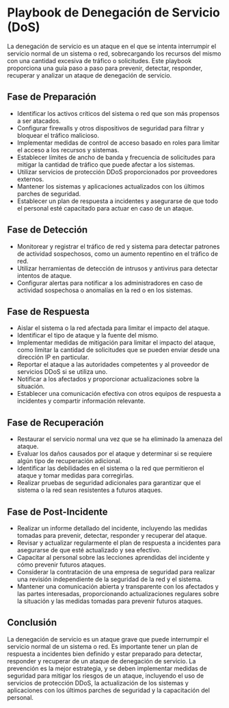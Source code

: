 # Playbook de Denegación de Servicio (DoS)

La denegación de servicio es un ataque en el que se intenta interrumpir el servicio normal de un sistema o red, sobrecargando los recursos del mismo con una cantidad excesiva de tráfico o solicitudes. Este playbook proporciona una guía paso a paso para prevenir, detectar, responder, recuperar y analizar un ataque de denegación de servicio.

## Fase de Preparación

- Identificar los activos críticos del sistema o red que son más propensos a ser atacados.
- Configurar firewalls y otros dispositivos de seguridad para filtrar y bloquear el tráfico malicioso.
- Implementar medidas de control de acceso basado en roles para limitar el acceso a los recursos y sistemas.
- Establecer límites de ancho de banda y frecuencia de solicitudes para mitigar la cantidad de tráfico que puede afectar a los sistemas.
- Utilizar servicios de protección DDoS proporcionados por proveedores externos.
- Mantener los sistemas y aplicaciones actualizados con los últimos parches de seguridad.
- Establecer un plan de respuesta a incidentes y asegurarse de que todo el personal esté capacitado para actuar en caso de un ataque.

## Fase de Detección

- Monitorear y registrar el tráfico de red y sistema para detectar patrones de actividad sospechosos, como un aumento repentino en el tráfico de red.
- Utilizar herramientas de detección de intrusos y antivirus para detectar intentos de ataque.
- Configurar alertas para notificar a los administradores en caso de actividad sospechosa o anomalías en la red o en los sistemas.

## Fase de Respuesta

- Aislar el sistema o la red afectada para limitar el impacto del ataque.
- Identificar el tipo de ataque y la fuente del mismo.
- Implementar medidas de mitigación para limitar el impacto del ataque, como limitar la cantidad de solicitudes que se pueden enviar desde una dirección IP en particular.
- Reportar el ataque a las autoridades competentes y al proveedor de servicios DDoS si se utiliza uno.
- Notificar a los afectados y proporcionar actualizaciones sobre la situación.
- Establecer una comunicación efectiva con otros equipos de respuesta a incidentes y compartir información relevante.

## Fase de Recuperación

- Restaurar el servicio normal una vez que se ha eliminado la amenaza del ataque.
- Evaluar los daños causados por el ataque y determinar si se requiere algún tipo de recuperación adicional.
- Identificar las debilidades en el sistema o la red que permitieron el ataque y tomar medidas para corregirlas.
- Realizar pruebas de seguridad adicionales para garantizar que el sistema o la red sean resistentes a futuros ataques.

## Fase de Post-Incidente

- Realizar un informe detallado del incidente, incluyendo las medidas tomadas para prevenir, detectar, responder y recuperar del ataque.
- Revisar y actualizar regularmente el plan de respuesta a incidentes para asegurarse de que esté actualizado y sea efectivo.
- Capacitar al personal sobre las lecciones aprendidas del incidente y cómo prevenir futuros ataques.
- Considerar la contratación de una empresa de seguridad para realizar una revisión independiente de la seguridad de la red y el sistema.
- Mantener una comunicación abierta y transparente con los afectados y las partes interesadas, proporcionando actualizaciones regulares sobre la situación y las medidas tomadas para prevenir futuros ataques.

## Conclusión

La denegación de servicio es un ataque grave que puede interrumpir el servicio normal de un sistema o red. Es importante tener un plan de respuesta a incidentes bien definido y estar preparado para detectar, responder y recuperar de un ataque de denegación de servicio. La prevención es la mejor estrategia, y se deben implementar medidas de seguridad para mitigar los riesgos de un ataque, incluyendo el uso de servicios de protección DDoS, la actualización de los sistemas y aplicaciones con los últimos parches de seguridad y la capacitación del personal.

